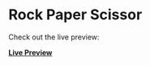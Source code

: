 # Rock Paper Scissor

Check out the live preview:

[**Live Preview**](https://Vishrutkev.github.io/The_Odin_Project/rock_paper_scissor)

